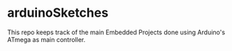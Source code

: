 # arduinoSketches
This repo keeps track of the main Embedded Projects done using Arduino's ATmega as main controller.
